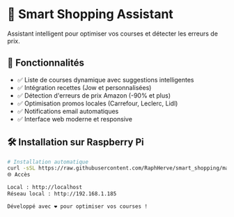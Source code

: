 # 🛒 Smart Shopping Assistant

Assistant intelligent pour optimiser vos courses et détecter les erreurs de prix.

## 🚀 Fonctionnalités

- ✅ Liste de courses dynamique avec suggestions intelligentes
- ✅ Intégration recettes (Jow et personnalisées)  
- ✅ Détection d'erreurs de prix Amazon (-90% et plus)
- ✅ Optimisation promos locales (Carrefour, Leclerc, Lidl)
- ✅ Notifications email automatiques
- ✅ Interface web moderne et responsive

## 🛠️ Installation sur Raspberry Pi

```bash
# Installation automatique
curl -sSL https://raw.githubusercontent.com/RaphHerve/smart_shopping/main/install.sh | bash
🌐 Accès

Local : http://localhost
Réseau local : http://192.168.1.185

Développé avec ❤️ pour optimiser vos courses !
